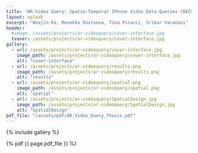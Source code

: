 ```yaml
---
title: "AR-Video Query: Spatio-Temporal IPhone Video Data Queries (EECS Honors Senior Thesis 2021)"
layout: splash
excerpt: "Woojin Ko, Revekka Kostoeva, Tina Piracci, Srikar Varanasi"
header:
  #image: /assets/projects/ar-videoquery/cover-interface.jpg
  teaser: /assets/projects/ar-videoquery/cover-interface.jpg
gallery:
  - url: /assets/projects/ar-videoquery/cover-interface.jpg
    image_path: /assets/projects/ar-videoquery/cover-interface.jpg
    alt: "cover-interface"
  - url: /assets/projects/ar-videoquery/results.png
    image_path: /assets/projects/ar-videoquery/results.png
    alt: "results"
  - url: /assets/projects/ar-videoquery/spatial.png
    image_path: /assets/projects/ar-videoquery/spatial.png
    alt: "spatial"
  - url: /assets/projects/ar-videoquery/SpatialDesign.jpg
    image_path: /assets/projects/ar-videoquery/SpatialDesign.jpg
    alt: "SpatialDesign"
pdf_file: "/assets/pdf/AR_Video_Query_Thesis.pdf"
---
```


{% include gallery %}

{% pdf {{ page.pdf_file }} %}